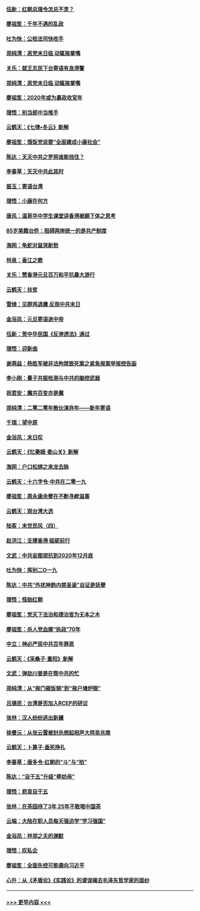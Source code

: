 #### [伍新：红朝总理令怎总不灵？](../pages/nsc993/n11770813.md?t=01061522) 
#### [廖祖笙：千年不遇的乱政](../pages/nsc993/n11770373.md?t=01061522) 
#### [吐为快：公检法司快收手](../pages/nsc993/n11770359.md?t=01061522) 
#### [郑纯清：恶党末日临 动辄挨掌嘴](../pages/nsc993/n11769912.md?t=01061522) 
#### [关乐：就王志民下台寄语有良港警](../pages/nsc993/n11769903.md?t=01061522) 
#### [郑纯清：恶党末日临 动辄挨掌嘴](../pages/nsc993/n11769356.md?t=01061522) 
#### [廖祖笙：2020年或为暴政收官年](../pages/nsc993/n11768216.md?t=01061522) 
#### [理悟：别当郎中当推手](../pages/nsc993/n11768243.md?t=01061522) 
#### [云鹤天：《七律▪冬云》新解](../pages/nsc993/n11768204.md?t=01061522) 
#### [廖祖笙：饿饭党说要“全面建成小康社会”](../pages/nsc993/n11767482.md?t=01061522) 
#### [陈达：天灭中共之罗网谁能挡住？](../pages/nsc993/n11767465.md?t=01061522) 
#### [李春草：天灭中共此其时](../pages/nsc993/n11767452.md?t=01061522) 
#### [振玉：寄语台湾](../pages/nsc993/n11767432.md?t=01061522) 
#### [理悟：小康在何方](../pages/nsc993/n11767394.md?t=01061522) 
#### [唐风：温哥华中学生课堂讲香港被踢下体之思考](../pages/nsc993/n11766848.md?t=01061522) 
#### [85岁美籍台侨：阻碍两岸统一的是共产制度](../pages/nsc993/n11765043.md?t=01061522) 
#### [海网：龟蛇对鼠哭新愁](../pages/nsc993/n11764895.md?t=01061522) 
#### [林泉：香江之歌](../pages/nsc993/n11764415.md?t=01061522) 
#### [关乐：赞香港元旦百万和平抗暴大游行](../pages/nsc993/n11764382.md?t=01061522) 
#### [云鹤天：扶贫](../pages/nsc993/n11764245.md?t=01061522) 
#### [雪绮：见群鸡退鹰  反观中共末日](../pages/nsc993/n11762112.md?t=01061522) 
#### [金浴凤：元旦寄语迷中帝](../pages/nsc993/n11761788.md?t=01061522) 
#### [伍新：贺中华民国《反渗透法》通过](../pages/nsc993/n11761994.md?t=01061522) 
#### [理悟：迎新曲](../pages/nsc993/n11761152.md?t=01061522) 
#### [谢燕益：杨胜军被非法拘禁致死案之紧急报案举报控告函](../pages/nsc993/n11756134.md?t=01061522) 
#### [李小刚：量子共振检测与中共的脑控武器](../pages/nsc993/n11754518.md?t=01061522) 
#### [祝君安：魔共百变亦是魔](../pages/nsc993/n11754469.md?t=01061522) 
#### [郑纯清：二零二零年散伙演弃年——新年寄语](../pages/nsc993/n11754195.md?t=01061522) 
#### [千瑞：望中原](../pages/nsc993/n11754159.md?t=01061522) 
#### [金浴凤：末日叹](../pages/nsc993/n11752359.md?t=01061522) 
#### [云鹤天：《忆秦娥‧娄山关》新解](../pages/nsc993/n11752348.md?t=01061522) 
#### [海网：户口松绑之来龙去脉](../pages/nsc993/n11752328.md?t=01061522) 
#### [云鹤天：十六字令‧中共在二零一九](../pages/nsc993/n11752305.md?t=01061522) 
#### [廖祖笙：周永康余孽在不断寻衅滋事](../pages/nsc993/n11751013.md?t=01061522) 
#### [云鹤天：观台湾大选](../pages/nsc993/n11751007.md?t=01061522) 
#### [陆客：末世民风（四）](../pages/nsc993/n11749203.md?t=01061522) 
#### [赵洪江：支撑香港 砥砺前行](../pages/nsc993/n11748482.md?t=01061522) 
#### [文武：中共妄图顽抗到2020年12月底](../pages/nsc993/n11748446.md?t=01061522) 
#### [吐为快：挥别二O一九](../pages/nsc993/n11748411.md?t=01061522) 
#### [陈达：中共“外扰神韵内禁圣诞”自证是妖孽](../pages/nsc993/n11748226.md?t=01061522) 
#### [理悟：怪胎红朝](../pages/nsc993/n11748206.md?t=01061522) 
#### [廖祖笙：党天下法治和德治皆为无本之木](../pages/nsc993/n11748135.md?t=01061522) 
#### [廖祖笙：杀人党血腥“执政”70年](../pages/nsc993/n11745144.md?t=01061522) 
#### [中立：神必严惩中共百年罪恶](../pages/nsc993/n11744970.md?t=01061522) 
#### [云鹤天：《采桑子‧重阳》新解](../pages/nsc993/n11744948.md?t=01061522) 
#### [文武：弹劾川普是在帮中共的忙](../pages/nsc993/n11744758.md?t=01061522) 
#### [郑纯清：从“挨门砸饭锅”到“挨户堵炉眼”](../pages/nsc993/n11744745.md?t=01061522) 
#### [吕锡民：台湾是否加入RCEP的研议](../pages/nsc993/n11744701.md?t=01061522) 
#### [张林：汉人纷纷逃出新疆](../pages/nsc993/n11743530.md?t=01061522) 
#### [徐曼沅：从张云雷被封杀想起相声大师吴兆南](../pages/nsc993/n11741816.md?t=01061522) 
#### [云鹤天：卜算子‧垂死挣扎](../pages/nsc993/n11739956.md?t=01061522) 
#### [李春草：唐多令‧红朝的“斗”与“拍”](../pages/nsc993/n11739830.md?t=01061522) 
#### [陈达：“自干五”升级“牵妨母”](../pages/nsc993/n11739724.md?t=01061522) 
#### [理悟：悲哀自干五](../pages/nsc993/n11739547.md?t=01061522) 
#### [张林：在茶园待了3年 25年不敢喝中国茶](../pages/nsc993/n11739240.md?t=01061522) 
#### [云端：大陆在职人员每天强迫学“学习强国”](../pages/nsc993/n11738735.md?t=01061522) 
#### [金浴凤：林郑之夫的渊默](../pages/nsc993/n11737735.md?t=01061522) 
#### [理悟：叹私企](../pages/nsc993/n11737715.md?t=01061522) 
#### [廖祖笙：全面失控可能袭向习近平](../pages/nsc993/n11737704.md?t=01061522) 
#### [心升：从《矛盾论》《实践论》的谬误揭去毛泽东哲学家的面纱](../pages/nsc993/n11736962.md?t=01061522) 

----
#### [ >>> 更早内容 <<< ](../indexes/nsc993-earlier.md)
